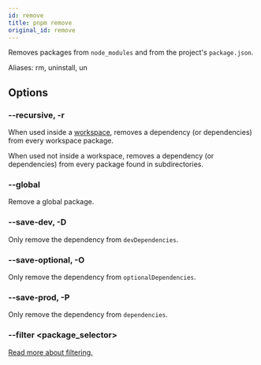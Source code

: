 ```yaml
---
id: remove
title: pnpm remove
original_id: remove
---
```


Removes packages from `node_modules` and from the project's `package.json`.

Aliases: rm, uninstall, un

## Options

### --recursive, -r

When used inside a [workspace](../workspaces), removes a dependency (or
dependencies) from every workspace package.

When used not inside a workspace, removes a dependency (or dependencies) from
every package found in subdirectories.

### --global

Remove a global package.

### --save-dev, -D

Only remove the dependency from `devDependencies`.

### --save-optional, -O

Only remove the dependency from `optionalDependencies`.

### --save-prod, -P

Only remove the dependency from `dependencies`.

### --filter &lt;package_selector\>

[Read more about filtering.](../filtering)
